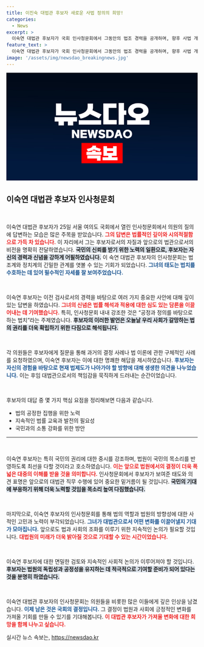 ```yaml
---
title: 이진숙 대법관 후보자 새로운 사법 정의의 희망!
categories:
  - News
excerpt: >
  이숙연 대법관 후보자가 국회 인사청문회에서 그동안의 법조 경력을 공개하며, 향후 사법 개혁 의지를 다짐했다. 과연 그녀의 발언이 어떤 반향을 일으킬지 관심이 쏠린다!
feature_text: >
  이숙연 대법관 후보자가 국회 인사청문회에서 그동안의 법조 경력을 공개하며, 향후 사법 개혁 의지를 다짐했다. 과연 그녀의 발언이 어떤 반향을 일으킬지 관심이 쏠린다!
image: '/assets/img/newsdao_breakingnews.jpg'
---
```


<p><img src="/assets/img/newsdao_breakingnews.jpg" alt="ranknews 속보" /></p>

<h2 data-ke-size="size26">이숙연 대법관 후보자 인사청문회</h2>

<p data-ke-size="size16">&nbsp;</p>

<p>이숙연 대법관 후보자가 25일 서울 여의도 국회에서 열린 인사청문회에서 의원의 질의에 답변하는 모습은 많은 주목을 받았습니다. <b><span style="color: #ee2323;">그의 답변은 법률적인 깊이와 시의적절함으로 가득 차 있습니다.</span></b> 이 자리에서 그는 후보자로서의 자질과 앞으로의 법관으로서의 비전을 명확히 전달하였습니다. <b><span style="background-color: #21538527;">국민의 신뢰를 받기 위한 노력의 일환으로, 후보자는 자신의 경력과 신념을 강하게 어필하였습니다.</span></b> 이 숙연 대법관 후보자의 인사청문회는 법조계와 정치계의 긴밀한 관계를 엿볼 수 있는 기회가 되었습니다. <b><span style="color: #1a5490;">그녀의 태도는 법치를 수호하는 데 있어 필수적인 자세를 잘 보여주었습니다.</span></b></p>

<p data-ke-size="size16">&nbsp;</p>

<p>이숙연 후보자는 이전 검사로서의 경력을 바탕으로 여러 가지 중요한 사안에 대해 깊이 있는 답변을 하였습니다. <b><span style="color: #ee2323;">그녀의 신념은 법률 해석과 적용에 대한 심도 있는 담론을 이끌어내는 데 기여했습니다.</span></b> 특히, 인사청문회 내내 강조한 것은 “공정과 정의를 바탕으로 하는 법치”라는 주제였습니다. <b><span style="background-color: #21538527;">후보자의 이러한 발언은 오늘날 우리 사회가 갈망하는 법의 권리를 더욱 확립하기 위한 다짐으로 해석됩니다.</span></b></p>

<p data-ke-size="size16">&nbsp;</p>

<p>각 의원들은 후보자에게 질문을 통해 과거의 결정 사례나 법 이론에 관한 구체적인 사례를 요청하였으며, 이숙연 후보자는 이에 대한 명쾌한 해답을 제시하였습니다. <b><span style="color: #1a5490;">후보자는 자신의 경험을 바탕으로 현재 법제도가 나아가야 할 방향에 대해 생생한 의견을 나누었습니다.</span></b> 이는 후임 대법관으로서의 책임감을 묵직하게 드러내는 순간이었습니다.</p>

<p data-ke-size="size16">&nbsp;</p>

<p>후보자의 대답 중 몇 가지 핵심 요점을 정리해보면 다음과 같습니다.</p>

<ul>
    <li>법의 공정한 집행을 위한 노력</li>
    <li>지속적인 법률 교육과 발전의 필요성</li>
    <li>국민과의 소통 강화를 위한 방안</li>
</ul>

<hr>

<p data-ke-size="size16">&nbsp;</p>

<p>이숙연 후보자는 특히 국민의 권리에 대한 중시를 강조하며, 법원이 국민의 목소리를 반영하도록 최선을 다할 것이라고 호소하였습니다. <b><span style="color: #ee2323;">이는 앞으로 법원에서의 결정이 더욱 폭넓은 대중의 이해를 받을 것을 의미합니다.</span></b> 인사청문회에서 후보자가 보여준 태도와 의견 표명은 앞으로의 대법관 직무 수행에 있어 중요한 밑거름이 될 것입니다. <b><span style="background-color: #21538527;">국민의 기대에 부응하기 위해 더욱 노력할 것임을 목소리 높여 다짐했습니다.</span></b> </p>

<p data-ke-size="size16">&nbsp;</p>

<p>마지막으로, 이숙연 후보자의 인사청문회를 통해 법의 역할과 법원의 방향성에 대한 사적인 고민과 노력이 부각되었습니다. <b><span style="color: #1a5490;">그녀가 대법관으로서 어떤 변화를 이끌어낼지 기대가 모아집니다.</span></b> 앞으로도 법과 사회의 조화를 이루기 위한 지속적인 논의가 필요할 것입니다. <b><span style="color: #ee2323;"> 대법원의 미래가 더욱 밝아질 것으로 기대할 수 있는 시간이었습니다.</span></b> </p>

<p data-ke-size="size16">&nbsp;</p> 

<p>이숙연 후보자에 대한 면밀한 검토와 지속적인 사회적 논의가 이루어져야 할 것입니다. <b><span style="background-color: #21538527;">후보자는 법원의 독립성과 공정성을 유지하는 데 적극적으로 기여할 준비가 되어 있다는 것을 분명히 하였습니다.</span></b> </p>

<p data-ke-size="size16">&nbsp;</p>

<p>이숙연 대법관 후보자의 인사청문회는 의원들을 비롯한 많은 이들에게 깊은 인상을 남겼습니다. <b><span style="color: #1a5490;">이제 남은 것은 국회의 결정입니다.</span></b> 그 결정이 법원과 사회에 긍정적인 변화를 가져올 기회를 만들 수 있기를 기대해봅니다. <b><span style="color: #ee2323;">이 대법관 후보자가 가져올 변화에 대한 희망을 함께 나누고 싶습니다.</span></b></p>
실시간 뉴스 속보는, <a href="https://newsdao.kr" rel="dofollow">https://newsdao.kr</a>


